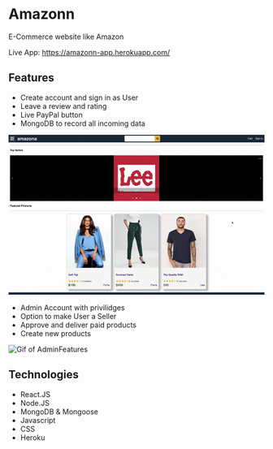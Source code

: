 # Amazonn

E-Commerce website like Amazon

Live App: https://amazonn-app.herokuapp.com/

## Features

- Create account and sign in as User
- Leave a review and rating
- Live PayPal button
- MongoDB to record all incoming data

![Gif of UserFeatures](./frontend/public/images/RegularUser.gif)

- Admin Account with privilidges
- Option to make User a Seller
- Approve and deliver paid products
- Create new products

![Gif of AdminFeatures](./frontend/public/images/AdminFeatures.gif)

## Technologies

- React.JS
- Node.JS
- MongoDB & Mongoose
- Javascript
- CSS
- Heroku
